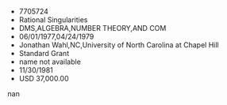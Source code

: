 
* 7705724
* Rational Singularities
* DMS,ALGEBRA,NUMBER THEORY,AND COM
* 06/01/1977,04/24/1979
* Jonathan Wahl,NC,University of North Carolina at Chapel Hill
* Standard Grant
*   name not available
* 11/30/1981
* USD 37,000.00

nan
